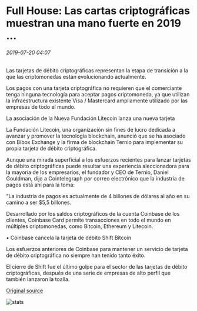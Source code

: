 # Full House: Las cartas criptográficas muestran una mano fuerte en 2019 ...

###### 2019-07-20 04:07

Las tarjetas de débito criptográficas representan la etapa de transición a la que las criptomonedas están evolucionando actualmente.

Los pagos con una tarjeta criptográfica no requieren que el comerciante tenga ninguna tecnología para aceptar pagos criptomoneda, ya que utilizan la infraestructura existente Visa / Mastercard ampliamente utilizado por las empresas de todo el mundo.

La asociación de la Nueva Fundación Litecoin lanza una nueva tarjeta

La Fundación Litecoin, una organización sin fines de lucro dedicada a avanzar y promover la tecnología blockchain, anunció que se ha asociado con Bibox Exchange y la firma de blockchain Ternio para implementar su propia tarjeta de débito criptográfica.

Aunque una mirada superficial a los esfuerzos recientes para lanzar tarjetas de débito criptográficas puede resultar una experiencia aleccionadora para la mayoría de los empresarios, el fundador y CEO de Ternio, Daniel Gouldman, dijo a Cointelegraph por correo electrónico que la industria de pagos está ahí para la toma:

"La industria de pagos es actualmente de 4 billones de dólares al año en su camino a ser $5,5 billones.

Desarrollado por los saldos criptográficos de la cuenta Coinbase de los clientes, Coinbase Card permite transacciones en todo el mundo en múltiples criptomonedas, como Bitcoin, Ethereum y Litecoin.

• Coinbase cancela la tarjeta de débito Shift Bitcoin

Los esfuerzos anteriores de Coinbase para mantener un servicio de tarjeta de débito criptográfica no siempre han tenido tanto éxito.

El cierre de Shift fue el último golpe para el sector de las tarjetas de débito criptográficas, después de una serie de empresas de alto perfil que también lanzaron la toalla.

[Original source](https://cointelegraph.com/news/full-house-crypto-cards-show-a-strong-hand-in-2019)

![stats](https://c.statcounter.com/11760860/0/a89fa40b/1/ "stats")